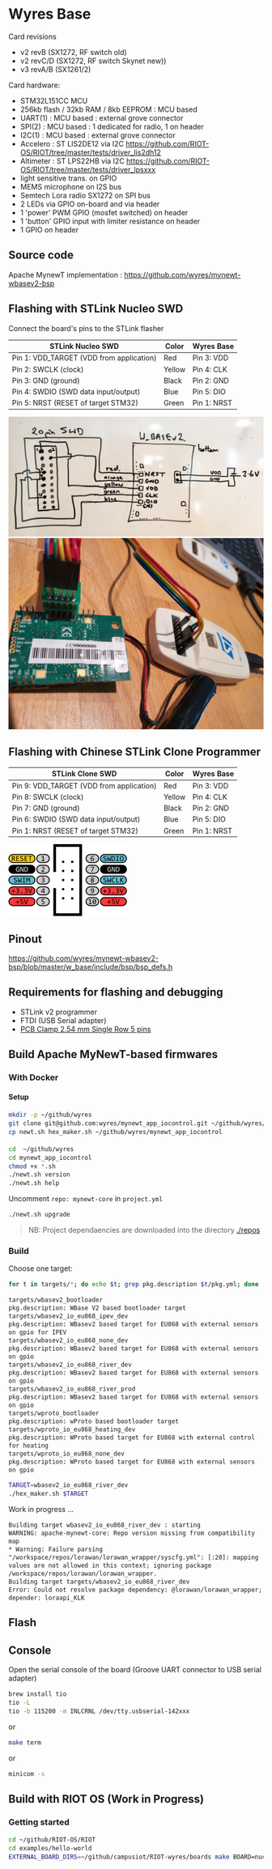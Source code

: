 # Wyres Base

Card revisions
 - v2 revB (SX1272, RF switch old)
 - v2 revC/D (SX1272, RF switch Skynet new)) 
 - v3 revA/B (SX1261/2)

Card hardware:
 - STM32L151CC MCU
 - 256kb flash / 32kb RAM / 8kb EEPROM : MCU based 
 - UART(1) : MCU based : external grove connector
 - SPI(2) : MCU based : 1 dedicated for radio, 1 on header
 - I2C(1) : MCU based : external grove connector
 - Accelero : ST LIS2DE12 via I2C https://github.com/RIOT-OS/RIOT/tree/master/tests/driver_lis2dh12
 - Altimeter : ST LPS22HB via I2C https://github.com/RIOT-OS/RIOT/tree/master/tests/driver_lpsxxx
 - light sensitive trans. on GPIO
 - MEMS microphone on I2S bus
 - Semtech Lora radio SX1272 on SPI bus
 - 2 LEDs via GPIO on-board and via header
 - 1 'power' PWM GPIO (mosfet switched) on header
 - 1 'button' GPIO input with limiter resistance on header
 - 1 GPIO on header


## Source code

Apache MynewT implementation : https://github.com/wyres/mynewt-wbasev2-bsp


## Flashing with STLink Nucleo SWD

Connect the board's pins to the STLink flasher

| STLink Nucleo SWD                        | Color  | Wyres Base  |
|------------------------------------------|--------|-------------|
| Pin 1: VDD_TARGET (VDD from application) | Red    | Pin 3: VDD  |
| Pin 2: SWCLK (clock)                     | Yellow | Pin 4: CLK  |
| Pin 3: GND (ground)                      | Black  | Pin 2: GND  |
| Pin 4: SWDIO (SWD data input/output)     | Blue   | Pin 5: DIO  |
| Pin 5: NRST (RESET of target STM32)      | Green  | Pin 1: NRST |


![STLink](stlink-01.jpg)
![STLink](stlink-02.jpg)


## Flashing with Chinese STLink Clone Programmer

| STLink Clone SWD                         | Color  | Wyres Base  |
|------------------------------------------|--------|-------------|
| Pin 9: VDD_TARGET (VDD from application) | Red    | Pin 3: VDD  |
| Pin 8: SWCLK (clock)                     | Yellow | Pin 4: CLK  |
| Pin 7: GND (ground)                      | Black  | Pin 2: GND  |
| Pin 6: SWDIO (SWD data input/output)     | Blue   | Pin 5: DIO  |
| Pin 1: NRST (RESET of target STM32)      | Green  | Pin 1: NRST |

![STLink V2 Clone header](stlinkv2_clone_header.png)


## Pinout

https://github.com/wyres/mynewt-wbasev2-bsp/blob/master/w_base/include/bsp/bsp_defs.h


## Requirements for flashing and debugging
* STLink v2 programmer
* FTDI (USB Serial adapter)
* [PCB Clamp 2.54 mm Single Row 5 pins](https://fr.aliexpress.com/item/1005001409579446.html)

## Build Apache MyNewT-based firmwares

### With Docker
#### Setup
```bash
mkdir -p ~/github/wyres
git clone git@github.com:wyres/mynewt_app_iocontrol.git ~/github/wyres/mynewt_app_iocontrol
cp newt.sh hex_maker.sh ~/github/wyres/mynewt_app_iocontrol

cd  ~/github/wyres
cd mynewt_app_iocontrol
chmod +x *.sh
./newt.sh version
./newt.sh help
```

Uncomment `repo: mynewt-core` in `project.yml`

```bash
./newt.sh upgrade
```

> NB: Project dependaencies are downloaded into the directory [./repos](./repos)

### Build

Choose one target:

```bash
for t in targets/*; do echo $t; grep pkg.description $t/pkg.yml; done
```

```
targets/wbasev2_bootloader
pkg.description: WBase V2 based bootloader target
targets/wbasev2_io_eu868_ipev_dev
pkg.description: WBasev2 based target for EU868 with external sensors on gpio for IPEV
targets/wbasev2_io_eu868_none_dev
pkg.description: WBasev2 based target for EU868 with external sensors on gpio
targets/wbasev2_io_eu868_river_dev
pkg.description: WBasev2 based target for EU868 with external sensors on gpio
targets/wbasev2_io_eu868_river_prod
pkg.description: WBasev2 based target for EU868 with external sensors on gpio
targets/wproto_bootloader
pkg.description: wProto based bootloader target
targets/wproto_io_eu868_heating_dev
pkg.description: WProto based target for EU868 with external control for heating
targets/wproto_io_eu868_none_dev
pkg.description: WProto based target for EU868 with external sensors on gpio
```

```bash
TARGET=wbasev2_io_eu868_river_dev
./hex_maker.sh $TARGET
```

Work in progress ...
```
Building target wbasev2_io_eu868_river_dev : starting
WARNING: apache-mynewt-core: Repo version missing from compatibility map
* Warning: Failure parsing "/workspace/repos/lorawan/lorawan_wrapper/syscfg.yml": [:20]: mapping values are not allowed in this context; ignoring package /workspace/repos/lorawan/lorawan_wrapper.
Building target targets/wbasev2_io_eu868_river_dev
Error: Could not resolve package dependency: @lorawan/lorawan_wrapper; depender: loraapi_KLK
```

## Flash


## Console

Open the serial console of the board (Groove UART connector to USB serial adapter)
```bash
brew install tio
tio -L
tio -b 115200 -m INLCRNL /dev/tty.usbserial-142xxx
```

or
```bash
make term
```

or
```bash
minicom -s
```

## Build with RIOT OS (Work in Progress)

### Getting started

```bash
cd ~/github/RIOT-OS/RIOT
cd examples/hello-world
EXTERNAL_BOARD_DIRS=~/github/campusiot/RIOT-wyres/boards make BOARD=nucleo-l151cc
```
